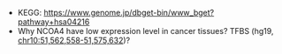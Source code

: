 * KEGG: https://www.genome.jp/dbget-bin/www_bget?pathway+hsa04216
* Why NCOA4 have low expression level in cancer tissues? TFBS (hg19, [chr10:51,562,558-51,575,632](https://genome.ucsc.edu/cgi-bin/hgTracks?db=hg19&lastVirtModeType=default&lastVirtModeExtraState=&virtModeType=default&virtMode=0&nonVirtPosition=&position=chr10%3A51562558%2D51575632&hgsid=784503273_i4zeVf5lpUder4efba81vRGY4FUC))?
